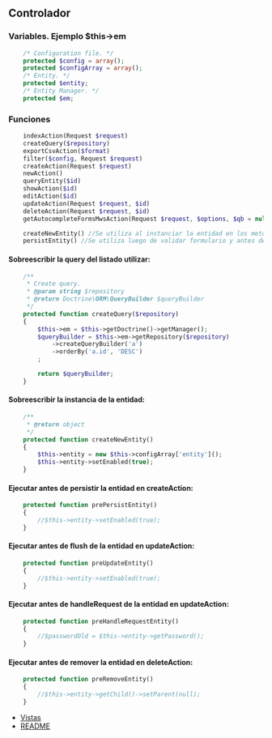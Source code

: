 ## Controlador

### Variables. Ejemplo $this->em
```php
    /* Configuration file. */
    protected $config = array();
    protected $configArray = array();
    /* Entity. */
    protected $entity;
    /* Entity Manager. */
    protected $em;
```
### Funciones
```php
    indexAction(Request $request)
    createQuery($repository)
    exportCsvAction($format)
    filter($config, Request $request)
    createAction(Request $request)
    newAction()
    queryEntity($id)
    showAction($id)
    editAction($id)
    updateAction(Request $request, $id)
    deleteAction(Request $request, $id)
    getAutocompleteFormsMwsAction(Request $request, $options, $qb = null)

    createNewEntity() //Se utiliza al instanciar la entidad en los metodos newAction() y createAction(Request $request).
    persistEntity() //Se utiliza luego de validar formulario y antes del flush entidad en el metodo createAction(Request $request).
```
#### Sobreescribir la query del listado utilizar:
```php
    /**
     * Create query.
     * @param string $repository
     * @return Doctrine\ORM\QueryBuilder $queryBuilder
     */
    protected function createQuery($repository)
    {
        $this->em = $this->getDoctrine()->getManager();
        $queryBuilder = $this->em->getRepository($repository)
            ->createQueryBuilder('a')
            ->orderBy('a.id', 'DESC')
        ;

        return $queryBuilder;
    }
```
#### Sobreescribir la instancia de la entidad:
```php
    /**
     * @return object
     */
    protected function createNewEntity()
    {
        $this->entity = new $this->configArray['entity']();
        $this->entity->setEnabled(true);
    }
```
#### Ejecutar antes de persistir la entidad en createAction:
```php
    protected function prePersistEntity()
    {
        //$this->entity->setEnabled(true);
    }
```
#### Ejecutar antes de flush de la entidad en updateAction:
```php
    protected function preUpdateEntity()
    {
        //$this->entity->setEnabled(true);
    }
```
#### Ejecutar antes de handleRequest de la entidad en updateAction:
```php
    protected function preHandleRequestEntity()
    {
        //$passwordOld = $this->entity->getPassword();
    }
```
#### Ejecutar antes de remover la entidad en deleteAction:
```php
    protected function preRemoveEntity()
    {
        //$this->entity->getChild()->setParent(null);
    }
```

* [Vistas](vistas.md)
* [README](https://github.com/MWSimple/AdminCrudBundle/blob/version30/README.md)
